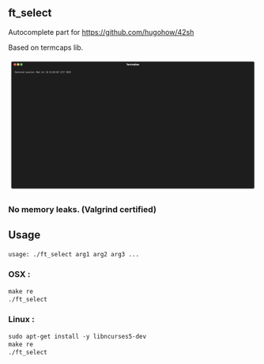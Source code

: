 ## ft_select

Autocomplete part for https://github.com/hugohow/42sh

Based on termcaps lib.

<img src="render1562789124331.gif" alt="Gif" />


### No memory leaks. (Valgrind certified)

## Usage

```
usage: ./ft_select arg1 arg2 arg3 ...
```

### OSX :

```
make re
./ft_select
```

### Linux :

```
sudo apt-get install -y libncurses5-dev
make re
./ft_select
```

